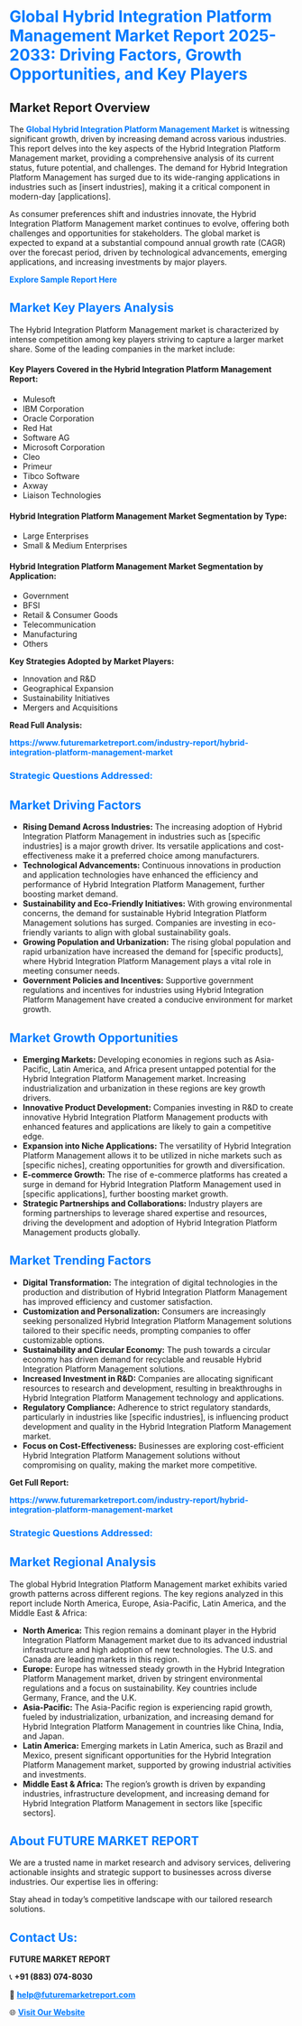<h1 style="color: #007BFF;">Global Hybrid Integration Platform Management Market Report 2025-2033: Driving Factors, Growth Opportunities, and Key Players</h1>

<section id="overview">
<h2>Market Report Overview</h2>
<p>The <a href="https://www.futuremarketreport.com/industry-report/hybrid-integration-platform-management-market" style="color: #007BFF; text-decoration: none;"><strong>Global Hybrid Integration Platform Management Market</strong></a> is witnessing significant growth, driven by increasing demand across various industries. This report delves into the key aspects of the Hybrid Integration Platform Management market, providing a comprehensive analysis of its current status, future potential, and challenges. The demand for Hybrid Integration Platform Management has surged due to its wide-ranging applications in industries such as [insert industries], making it a critical component in modern-day [applications].</p>
<p>As consumer preferences shift and industries innovate, the Hybrid Integration Platform Management market continues to evolve, offering both challenges and opportunities for stakeholders. The global market is expected to expand at a substantial compound annual growth rate (CAGR) over the forecast period, driven by technological advancements, emerging applications, and increasing investments by major players.</p>
</section>

<section id="overview">
<p><a href="https://www.futuremarketreport.com/request-sample/reportId=108578" style="color: #007BFF; text-decoration: none;"><strong>Explore Sample Report Here</strong></a></p>
</section>

<section id="key-players">
<h2 style="color: #007BFF;">Market Key Players Analysis</h2>
<p>The Hybrid Integration Platform Management market is characterized by intense competition among key players striving to capture a larger market share. Some of the leading companies in the market include:</p>
<h4>Key Players Covered in the Hybrid Integration Platform Management Report:</h4>
<ul><li>Mulesoft</li><li>IBM Corporation</li><li>Oracle Corporation</li><li>Red Hat</li><li>Software AG</li><li>Microsoft Corporation</li><li>Cleo</li><li>Primeur</li><li>Tibco Software</li><li>Axway</li><li>Liaison Technologies</li></ul>
<h4>Hybrid Integration Platform Management Market Segmentation by Type:</h4>
<ul><li>Large Enterprises</li><li>Small &amp; Medium Enterprises</li></ul>

<h4>Hybrid Integration Platform Management Market Segmentation by Application:</h4>
<ul><li>Government</li><li>BFSI</li><li>Retail &amp; Consumer Goods</li><li>Telecommunication</li><li>Manufacturing</li><li>Others</li></ul>
<p><strong>Key Strategies Adopted by Market Players:</strong></p>
<ul>
<li>Innovation and R&D</li>
<li>Geographical Expansion</li>
<li>Sustainability Initiatives</li>
<li>Mergers and Acquisitions</li>
</ul>
</section>

<section>
<p><strong>Read Full Analysis: </strong></p><a href="https://www.futuremarketreport.com/industry-report/hybrid-integration-platform-management-market" style="color: #007BFF; text-decoration: none;"><strong>https://www.futuremarketreport.com/industry-report/hybrid-integration-platform-management-market</strong></a>
<h3 style="color: #007BFF;">Strategic Questions Addressed:</h3>
</section>

<section id="driving-factors">
<h2 style="color: #007BFF;">Market Driving Factors</h2>
<ul>
<li><strong>Rising Demand Across Industries:</strong> The increasing adoption of Hybrid Integration Platform Management in industries such as [specific industries] is a major growth driver. Its versatile applications and cost-effectiveness make it a preferred choice among manufacturers.</li>
<li><strong>Technological Advancements:</strong> Continuous innovations in production and application technologies have enhanced the efficiency and performance of Hybrid Integration Platform Management, further boosting market demand.</li>
<li><strong>Sustainability and Eco-Friendly Initiatives:</strong> With growing environmental concerns, the demand for sustainable Hybrid Integration Platform Management solutions has surged. Companies are investing in eco-friendly variants to align with global sustainability goals.</li>
<li><strong>Growing Population and Urbanization:</strong> The rising global population and rapid urbanization have increased the demand for [specific products], where Hybrid Integration Platform Management plays a vital role in meeting consumer needs.</li>
<li><strong>Government Policies and Incentives:</strong> Supportive government regulations and incentives for industries using Hybrid Integration Platform Management have created a conducive environment for market growth.</li>
</ul>
</section>

<section id="growth-opportunities">
<h2 style="color: #007BFF;">Market Growth Opportunities</h2>
<ul>
<li><strong>Emerging Markets:</strong> Developing economies in regions such as Asia-Pacific, Latin America, and Africa present untapped potential for the Hybrid Integration Platform Management market. Increasing industrialization and urbanization in these regions are key growth drivers.</li>
<li><strong>Innovative Product Development:</strong> Companies investing in R&D to create innovative Hybrid Integration Platform Management products with enhanced features and applications are likely to gain a competitive edge.</li>
<li><strong>Expansion into Niche Applications:</strong> The versatility of Hybrid Integration Platform Management allows it to be utilized in niche markets such as [specific niches], creating opportunities for growth and diversification.</li>
<li><strong>E-commerce Growth:</strong> The rise of e-commerce platforms has created a surge in demand for Hybrid Integration Platform Management used in [specific applications], further boosting market growth.</li>
<li><strong>Strategic Partnerships and Collaborations:</strong> Industry players are forming partnerships to leverage shared expertise and resources, driving the development and adoption of Hybrid Integration Platform Management products globally.</li>
</ul>
</section>

<section id="trending-factors">
<h2 style="color: #007BFF;">Market Trending Factors</h2>
<ul>
<li><strong>Digital Transformation:</strong> The integration of digital technologies in the production and distribution of Hybrid Integration Platform Management has improved efficiency and customer satisfaction.</li>
<li><strong>Customization and Personalization:</strong> Consumers are increasingly seeking personalized Hybrid Integration Platform Management solutions tailored to their specific needs, prompting companies to offer customizable options.</li>
<li><strong>Sustainability and Circular Economy:</strong> The push towards a circular economy has driven demand for recyclable and reusable Hybrid Integration Platform Management solutions.</li>
<li><strong>Increased Investment in R&D:</strong> Companies are allocating significant resources to research and development, resulting in breakthroughs in Hybrid Integration Platform Management technology and applications.</li>
<li><strong>Regulatory Compliance:</strong> Adherence to strict regulatory standards, particularly in industries like [specific industries], is influencing product development and quality in the Hybrid Integration Platform Management market.</li>
<li><strong>Focus on Cost-Effectiveness:</strong> Businesses are exploring cost-efficient Hybrid Integration Platform Management solutions without compromising on quality, making the market more competitive.</li>
</ul>
</section>

<section>
<p><strong>Get Full Report: </strong></p><a href="https://www.futuremarketreport.com/industry-report/hybrid-integration-platform-management-market" style="color: #007BFF; text-decoration: none;"><strong>https://www.futuremarketreport.com/industry-report/hybrid-integration-platform-management-market</strong></a>
<h3 style="color: #007BFF;">Strategic Questions Addressed:</h3>
</section>


<section id="regional-analysis">
<h2 style="color: #007BFF;">Market Regional Analysis</h2>
<p>The global Hybrid Integration Platform Management market exhibits varied growth patterns across different regions. The key regions analyzed in this report include North America, Europe, Asia-Pacific, Latin America, and the Middle East & Africa:</p>
<ul>
<li><strong>North America:</strong> This region remains a dominant player in the Hybrid Integration Platform Management market due to its advanced industrial infrastructure and high adoption of new technologies. The U.S. and Canada are leading markets in this region.</li>
<li><strong>Europe:</strong> Europe has witnessed steady growth in the Hybrid Integration Platform Management market, driven by stringent environmental regulations and a focus on sustainability. Key countries include Germany, France, and the U.K.</li>
<li><strong>Asia-Pacific:</strong> The Asia-Pacific region is experiencing rapid growth, fueled by industrialization, urbanization, and increasing demand for Hybrid Integration Platform Management in countries like China, India, and Japan.</li>
<li><strong>Latin America:</strong> Emerging markets in Latin America, such as Brazil and Mexico, present significant opportunities for the Hybrid Integration Platform Management market, supported by growing industrial activities and investments.</li>
<li><strong>Middle East & Africa:</strong> The region’s growth is driven by expanding industries, infrastructure development, and increasing demand for Hybrid Integration Platform Management in sectors like [specific sectors].</li>
</ul>
</section>

<footer>
<h2 style="color: #007BFF;">About FUTURE MARKET REPORT</h2>
<p>We are a trusted name in market research and advisory services, delivering actionable insights and strategic support to businesses across diverse industries. Our expertise lies in offering:</p>

<p>Stay ahead in today’s competitive landscape with our tailored research solutions.</p>

<h2 style="color: #007BFF;">Contact Us:</h2>
<p><strong>FUTURE MARKET REPORT</strong></p>
<p>📞 <strong>+91 (883) 074-8030</strong></p>
<p>📧 <strong><a href="mailto:help@futuremarketreport.com" style="color: #007BFF;">help@futuremarketreport.com</a></strong></p>
<p>🌐 <strong><a href="https://www.futuremarketreport.com/" style="color: #007BFF;">Visit Our Website</a></strong></p>
</footer>